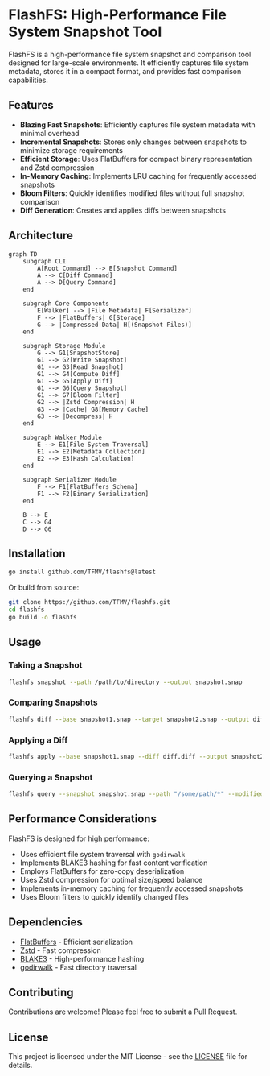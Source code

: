# FlashFS: High-Performance File System Snapshot Tool

FlashFS is a high-performance file system snapshot and comparison tool designed for large-scale environments. It efficiently captures file system metadata, stores it in a compact format, and provides fast comparison capabilities.

## Features

- **Blazing Fast Snapshots**: Efficiently captures file system metadata with minimal overhead
- **Incremental Snapshots**: Stores only changes between snapshots to minimize storage requirements
- **Efficient Storage**: Uses FlatBuffers for compact binary representation and Zstd compression
- **In-Memory Caching**: Implements LRU caching for frequently accessed snapshots
- **Bloom Filters**: Quickly identifies modified files without full snapshot comparison
- **Diff Generation**: Creates and applies diffs between snapshots

## Architecture

```mermaid
graph TD
    subgraph CLI
        A[Root Command] --> B[Snapshot Command]
        A --> C[Diff Command]
        A --> D[Query Command]
    end

    subgraph Core Components
        E[Walker] --> |File Metadata| F[Serializer]
        F --> |FlatBuffers| G[Storage]
        G --> |Compressed Data| H[(Snapshot Files)]
    end

    subgraph Storage Module
        G --> G1[SnapshotStore]
        G1 --> G2[Write Snapshot]
        G1 --> G3[Read Snapshot]
        G1 --> G4[Compute Diff]
        G1 --> G5[Apply Diff]
        G1 --> G6[Query Snapshot]
        G1 --> G7[Bloom Filter]
        G2 --> |Zstd Compression| H
        G3 --> |Cache| G8[Memory Cache]
        G3 --> |Decompress| H
    end

    subgraph Walker Module
        E --> E1[File System Traversal]
        E1 --> E2[Metadata Collection]
        E2 --> E3[Hash Calculation]
    end

    subgraph Serializer Module
        F --> F1[FlatBuffers Schema]
        F1 --> F2[Binary Serialization]
    end

    B --> E
    C --> G4
    D --> G6
```

## Installation

```bash
go install github.com/TFMV/flashfs@latest
```

Or build from source:

```bash
git clone https://github.com/TFMV/flashfs.git
cd flashfs
go build -o flashfs
```

## Usage

### Taking a Snapshot

```bash
flashfs snapshot --path /path/to/directory --output snapshot.snap
```

### Comparing Snapshots

```bash
flashfs diff --base snapshot1.snap --target snapshot2.snap --output diff.diff
```

### Applying a Diff

```bash
flashfs apply --base snapshot1.snap --diff diff.diff --output snapshot2.snap
```

### Querying a Snapshot

```bash
flashfs query --snapshot snapshot.snap --path "/some/path/*" --modified-after "2023-01-01"
```

## Performance Considerations

FlashFS is designed for high performance:

- Uses efficient file system traversal with `godirwalk`
- Implements BLAKE3 hashing for fast content verification
- Employs FlatBuffers for zero-copy deserialization
- Uses Zstd compression for optimal size/speed balance
- Implements in-memory caching for frequently accessed snapshots
- Uses Bloom filters to quickly identify changed files

## Dependencies

- [FlatBuffers](https://github.com/google/flatbuffers) - Efficient serialization
- [Zstd](https://github.com/klauspost/compress) - Fast compression
- [BLAKE3](https://github.com/zeebo/blake3) - High-performance hashing
- [godirwalk](https://github.com/karrick/godirwalk) - Fast directory traversal

## Contributing

Contributions are welcome! Please feel free to submit a Pull Request.

## License

This project is licensed under the MIT License - see the [LICENSE](LICENSE) file for details.
